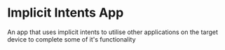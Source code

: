 # Implicit Intents App

An app that uses implicit intents to utilise other applications on the target device to complete some of it's functionality